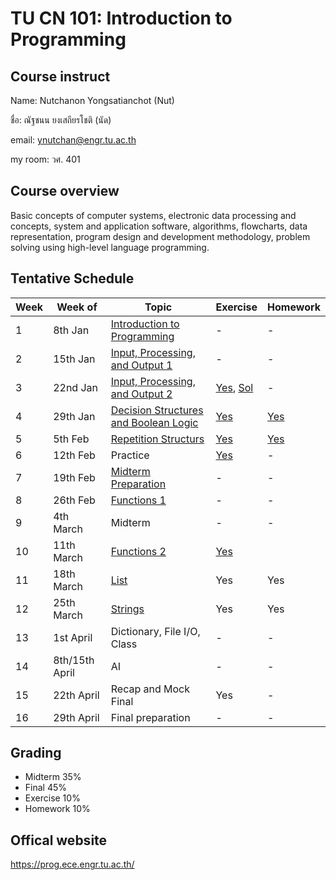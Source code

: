 # TU CN 101: Introduction to Programming 

## Course instruct

Name: Nutchanon Yongsatianchot (Nut)

ชื่อ: ณัฐชนน ยงเสถียรโชติ (นัด)

email: ynutchan@engr.tu.ac.th

my room: วศ. 401

## Course overview 
Basic concepts of computer systems, electronic data processing and concepts, system and application software, algorithms, flowcharts, data representation, program design and development methodology, problem solving using high-level language programming. 

## Tentative Schedule
| Week | Week of  |   Topic   | Exercise | Homework |
| ---- | -------- | --------- | -------- | -------- |
|  1   | 8th Jan   | [Introduction to Programming](https://docs.google.com/presentation/d/1XvCoo9jS1WmAQPzL7H-9T-ZJxJoy30GwlczNOu6JbOU/edit?usp=sharing)     | - | - |
|  2   | 15th Jan  | [Input, Processing, and Output 1](https://colab.research.google.com/github/yongsa-nut/TU_Intro_Prog/blob/main/Chapter_2_Input_Processing_and_Output.ipynb) | - | - | 
|  3   | 22nd Jan  | [Input, Processing, and Output 2](https://colab.research.google.com/github/yongsa-nut/TU_Intro_Prog/blob/main/Chapter_2_Input_Processing_and_Output.ipynb) | [Yes](https://colab.research.google.com/github/yongsa-nut/TU_Intro_Prog/blob/main/Chapter_2_Exercise.ipynb), [Sol](https://github.com/yongsa-nut/TU_Intro_Prog/blob/main/Chapter_2_Exercise_Solution.ipynb) | - |
|  4   | 29th Jan  | [Decision Structures and Boolean Logic](https://colab.research.google.com/github/yongsa-nut/TU_Intro_Prog/blob/main/Chapter_3_Decision_Structures_and_Boolean_Logic.ipynb) | [Yes](https://colab.research.google.com/github/yongsa-nut/TU_Intro_Prog/blob/main/Chapter_3_Exercise.ipynb) | [Yes](https://colab.research.google.com/github/yongsa-nut/TU_Intro_Prog/blob/main/Chapter_3_Homework.ipynb) |
|  5   | 5th Feb   | [Repetition Structurs](https://colab.research.google.com/github/yongsa-nut/TU_Intro_Prog/blob/main/Chapter_4_Repitition_Structures.ipynb)            | [Yes](https://colab.research.google.com/github/yongsa-nut/TU_Intro_Prog/blob/main/Chapter_4_Exercise.ipynb) | [Yes](https://colab.research.google.com/github/yongsa-nut/TU_Intro_Prog/blob/main/Chapter_4_Homework.ipynb) |
|  6   | 12th Feb  | Practice           | [Yes](https://github.com/yongsa-nut/TU_Intro_Prog/blob/main/Chapter_3_Practice.ipynb) | -   |
|  7   | 19th Feb  | [Midterm Preparation](https://colab.research.google.com/github/yongsa-nut/TU_Intro_Prog/blob/main/Mock_Midterm.ipynb)             | -   | -   |
|  8   | 26th Feb  | [Functions 1](https://colab.research.google.com/github/yongsa-nut/TU_Intro_Prog/blob/main/Chapter_5_Function.ipynb)                     | -   | -   |
|  9   | 4th March | Midterm     |  -  | -   |
|  10  | 11th March | [Functions 2](https://colab.research.google.com/github/yongsa-nut/TU_Intro_Prog/blob/main/Chapter_5_Function.ipynb)                 | [Yes](https://colab.research.google.com/github/yongsa-nut/TU_Intro_Prog/blob/main/Chapter_5_Exercise.ipynb)  | |
|  11  | 18th March | [List](https://colab.research.google.com/github/yongsa-nut/TU_Intro_Prog/blob/main/Chapter_6_List_and_Tuple.ipynb)                     | Yes | Yes |
|  12  | 25th March | [Strings](https://colab.research.google.com/github/yongsa-nut/TU_Intro_Prog/blob/main/Chapter_7_Strings.ipynb)    | Yes   | Yes   |
|  13  | 1st April  | Dictionary, File I/O, Class                     | -   | -   |
|  14  | 8th/15th April  | AI                        | -   | -   | 
|  15  | 22th April | Recap and Mock Final           | Yes | -   |
|  16  | 29th April | Final preparation              | -   | -   |

## Grading 
* Midterm 35%
* Final   45%
* Exercise 10%
* Homework 10%

## Offical website
https://prog.ece.engr.tu.ac.th/ 
